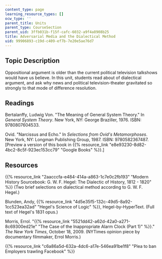 ```yaml
---
content_type: page
learning_resource_types: []
ocw_type: ''
parent_title: Units
parent_type: CourseSection
parent_uid: 3ffb031b-f15f-cafc-6032-a9f4a8908b25
title: Adversarial Media and the Dialectical Method
uid: 99906893-c19d-c409-ef7b-7e20e5ae76d7
---
```


Topic Description
-----------------

Oppositional argument is older than the current political television talkshows would have us believe. In this unit, students read about of dialectical argument, and ask why news and political television-theater gravitated so strongly to that mode of difference resolution.

Readings
--------

Bertalanffy, Ludwig Von. "The Meaning of General System Theory." In _General System Theory_. New York, NY: George Braziller, 1976. ISBN: 9780807604533.

Ovid. "Narcissus and Echo." In _Selections from Ovid's Metamorphoses_. New York, NY: Longman Publishing Group, 1987. ISBN: 9780582367487. \[Preview a version of this book in {{% resource_link "e8e93230-8d82-4bc2-8c5f-923ec153cc79" "Google Books" %}}.\]

Resources
---------

{{% resource_link "2aacccfa-e484-414a-a863-1c7e0c2fb193" "Modern History Sourcebook: G. W. F. Hegel: The Dialectic of History, 1812 - 1820" %}} (Two brief selections on dialectical method according to G. W. F. Hegel.)

Blunden, Andy, {{% resource_link "4d5e35f5-132c-49d5-8a92-1cc523ea32ad" "Hegel's Science of Logic" %}}, Hegel-by-HyperText. (Full text of Hegel's 1831 opus.)

Morris, Errol. "{{% resource_link "5521dd42-a62d-42a0-a271-8c69300ed21e" "The Case of the Inappropriate Alarm Clock (Part 1)" %}}." _The New York Times_, October 18, 2009. (NYTimes opinion piece by documentary filmmaker, Errol Morris.)

{{% resource_link "c6a86a5d-632a-4dc6-a17e-546ea91be1f8" "Plea to ban Employers trawling Facebook" %}}